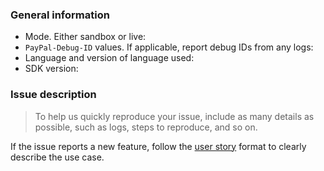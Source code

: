 ### General information

* Mode. Either sandbox or live:
* `PayPal-Debug-ID` values. If applicable, report debug IDs from any logs:
* Language and version of language used:
* SDK version:

### Issue description

> To help us quickly reproduce your issue, include as many details as possible, such as logs, steps to reproduce, and so on. 

If the issue reports a new feature, follow the [user story](https://en.wikipedia.org/wiki/User_story) format to clearly describe the use case.
